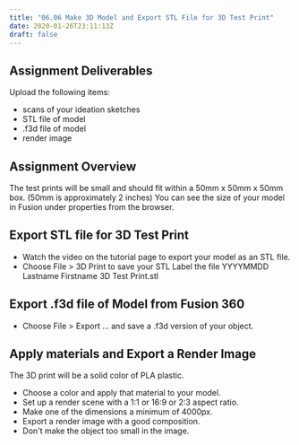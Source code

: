 ```yaml
---
title: "06.06 Make 3D Model and Export STL File for 3D Test Print"
date: 2020-01-26T23:11:13Z
draft: false
---
```


## Assignment Deliverables

Upload the following items:

- scans of your ideation sketches
- STL file of model
- .f3d file of model
- render image

## Assignment Overview

The test prints will be small and should fit within a 50mm x 50mm x 50mm box. (50mm is approximately 2 inches) You can see the size of your model in Fusion under properties from the browser.

## Export STL file for 3D Test Print

- Watch the video on the tutorial page to export your model as an STL file.
- Choose File > 3D Print to save your STL Label the file YYYYMMDD Lastname Firstname 3D Test Print.stl

## Export .f3d file of Model from Fusion 360

- Choose File > Export ... and save a .f3d version of your object.

## Apply materials and Export a Render Image

The 3D print will be a solid color of PLA plastic.

- Choose a color and apply that material to your model.
- Set up a render scene with a 1:1 or 16:9 or 2:3 aspect ratio.
- Make one of the dimensions a minimum of 4000px.
- Export a render image with a good composition.
- Don't make the object too small in the image.
